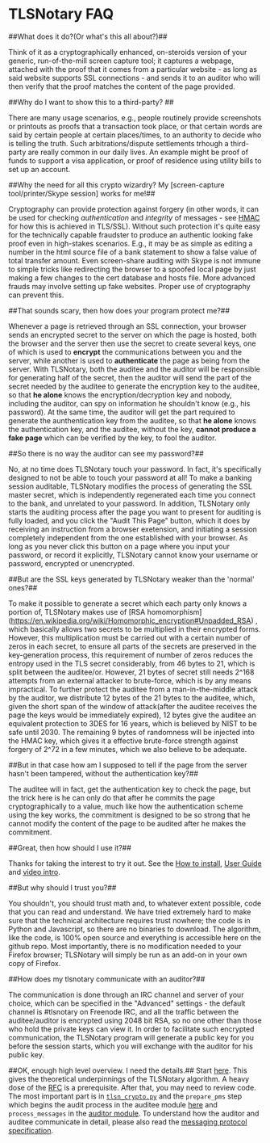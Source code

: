 TLSNotary FAQ
=============

##What does it do?(Or what's this all about?)##

Think of it as a cryptographically enhanced, on-steroids version of your generic, run-of-the-mill screen capture tool; it captures a webpage, attached with the proof that it comes from a particular website - as long as said website supports SSL connections - and sends it to an auditor who will then verify that the proof matches the content of the page provided.


##Why do I want to show this to a third-party? ##

There are many usage scenarios, e.g., people routinely provide screenshots or printouts as proofs that a transaction took place, or that certain words are said by certain people at certain places/times, to an authority to decide who is telling the truth. Such arbitrations/dispute settlements trhough a third-party are really common in our daily lives. An example might be proof of funds to support a visa application, or proof of residence using utility bills to set up an account.


##Why the need for all this crypto wizardry? My [screen-capture tool/printer/Skype session] works for me!##

Cryptography can provide protection against forgery (in other words, it can be used for checking *authentication* and *integrity* of messages - see [HMAC](https://en.wikipedia.org/wiki/Hash-based_message_authentication_code) for how this is achieved in TLS/SSL). Without such protection it's quite easy for the technically capable fraudster to produce an authentic looking fake proof even in high-stakes scenarios. E.g., it may be as simple as editing a number in the html source file of a bank statement to show a false value of total transfer amount. Even screen-share auditing with Skype is not immune to simple tricks like redirecting the browser to a spoofed local page by just making a few changes to the cert database and hosts file.  More advanced frauds may involve setting up fake websites. Proper use of cryptography can prevent this.

##That sounds scary, then how does your program protect me?##

Whenever a page is retrieved through an SSL connection, your browser sends an encrypted secret to the server on which the page is hosted, both the browser and the server then use the secret to create several keys, one of which is used to **encrypt** the communications between you and the server, while another is used to **authenticate** the page as being from the server. With TLSNotary, both the auditee and the auditor will be responsible for generating half of the secret, then the auditor will send the part of the secret needed by the auditee to generate the encryption key to the auditee, so that **he alone** knows the encryption/decryption key and nobody, including the auditor, can spy on information he shouldn't know (e.g., his password). At the same time, the auditor will get the part required to generate the aunthentication key from the auditee, so that **he alone** knows the authentication key, and the auditee, without the key, **cannot produce a fake page** which can be verified by the key, to fool the auditor.

##So there is no way the auditor can see my password?##

No, at no time does TLSNotary touch your password. In fact, it's specifically designed to not be able to touch your password at all! To make a banking session auditable, TLSNotary modifies the process of generating the SSL master secret, which is independently regenerated each time you connect to the bank, and unrelated to your password. In addition, TLSNotary only starts the auditing process after the page you want to present for auditing is fully loaded, and you click the "Audit This Page" button, which it does by receiving an instruction from a browser exetension, and initiating a session completely independent from the one established with your browser. As long as you never click this button on a page where you input your password, or record it explicitly, TLSNotary cannot know your username or password, encrypted or unencrypted.

##But are the SSL keys generated by TLSNotary weaker than the 'normal' ones?##

To make it possible to generate a secret which each party only knows a portion of, TLSNotary makes use of [RSA homomorphism] (https://en.wikipedia.org/wiki/Homomorphic_encryption#Unpadded_RSA) , which basically allows two secrets to be multiplied in their encrypted forms. However, this multiplication must be carried out with a certain number of zeros in each secret, to ensure all parts of the secrets are preserved in the key-generation process, this requirement of number of zeros reduces the entropy used in the TLS secret considerably, from 46 bytes to 21, which is split between the auditee/or. However, 21 bytes of secret still needs 2^168 attempts from an external attacker to brute-force, which is by any means impractical. To further protect the auditee from a man-in-the-middle attack by the auditor, we distribute 12 bytes of the 21 bytes to the auditee, which, given the short span of the window of attack(after the auditee receives the page the keys would be immediately expired), 12 bytes give the auditee an equivalent protection to 3DES for 16 years, which is believed by NIST to be safe until 2030. The remaining 9 bytes of randomness will be injected into the HMAC key, which gives it a effective brute-force strength against forgery of 2^72 in a few minutes, which we also believe to be adequate. 

##But in that case how am I supposed to tell if the page from the server hasn't been tampered, without the authentication key?##

The auditee will in fact, get the authentication key to check the page, but the trick here is he can only do that after he commits the page cryptographically to a value, much like how the authentication scheme using the key works, the commitment is designed to be so strong that he cannot modify the content of the page to be audited after he makes the commitment.


##Great, then how should I use it?##

Thanks for taking the interest to try it out. See the [How to install](https://github.com/tlsnotary/tlsnotary#how-to-install-and-run), [User Guide](https://github.com/tlsnotary/tlsnotary#user-guide) and [video intro](https://www.youtube.com/playlist?list=PLnSCooZY6_w9j5tQ8jAeZtrl9l4NnL48G).


##But why should I trust you?##

You shouldn't, you should trust math and, to whatever extent possible, code that you can read and understand. We have tried extremely hard to make sure that the technical architecture requires trust nowhere; the code is in Python and Javascript, so there are no binaries to download. The algorithm, like the code, is 100% open source and everything is accessible here on the github repo. Most importantly, there is no modification needed to your Firefox browser; TLSNotary will simply be run as an add-on in your own copy of Firefox.

##How does my tlsnotary communicate with an auditor?##

The communication is done through an IRC channel and server of your choice, which can be specified in the "Advanced" settings - the default channel is #tlsnotary on Freenode IRC, and all the traffic between the auditee/auditor is encrypted using 2048 bit RSA, so no one other than those who hold the private keys can view it. In order to facilitate such encrypted communication, the TLSNotary program will generate a public key for you before the session starts, which you will exchange with the auditor for his public key.

##OK, enough high level overview. I need the details.##
Start [here](TLSNotary.pdf). This gives the theoretical underpinnings of the TLSNotary algorithm. A heavy dose of the [RFC](https://www.ietf.org/rfc/rfc2246.txt) is a prerequisite. After that, you may need to review code. The most important part is in [`tlsn_crypto.py`](https://github.com/tlsnotary/tlsnotary/blob/master/src/shared/tlsn_crypto.py) and the `prepare_pms` step which begins the audit process in the auditee module [here](https://github.com/tlsnotary/tlsnotary/blob/master/src/auditee/tlsnotary-auditee.py#L163) and   `process_messages` in the [auditor module](https://github.com/tlsnotary/tlsnotary/blob/master/src/auditor/tlsnotary-auditor.py#L49). To understand how the auditor and auditee communicate in detail, please also read the [messaging protocol specification](TLSNotary_messaging.md).







